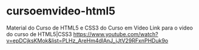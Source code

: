 # cursoemvideo-html5
 Material do Curso de HTML5 e CSS3 do Curso em Vídeo 
Link para o video do curso de HTML5|CSS3
https://www.youtube.com/watch?v=epDCjksKMok&list=PLHz_AreHm4dlAnJ_jJtV29RFxnPHDuk9o